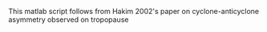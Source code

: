 This matlab script follows from Hakim 2002's paper on cyclone-anticyclone asymmetry observed on tropopause 

